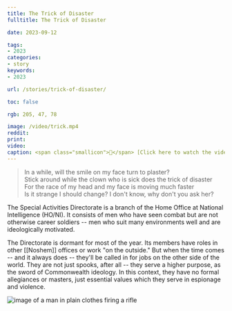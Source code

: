 ```yaml
---
title: The Trick of Disaster
fulltitle: The Trick of Disaster

date: 2023-09-12

tags:
- 2023
categories:
- story
keywords:
- 2023

url: /stories/trick-of-disaster/

toc: false

rgb: 205, 47, 78

image: /video/trick.mp4
reddit:
print:
video:
caption: <span class="smallicon">🎥</span> [Click here to watch the video with sound](/video/trick.mp4)
---
```

> In a while, will the smile on my face turn to plaster?<br>
Stick around while the clown who is sick does the trick of disaster<br>
For the race of my head and my face is moving much faster<br>
Is it strange I should change? I don't know, why don't you ask her?

The Special Activities Directorate is a branch of the Home Office at National Intelligence (HO/NI). It consists of men who have seen combat but are not otherwise career soldiers -- men who suit many environments well and are ideologically motivated.

The Directorate is dormant for most of the year. Its members have roles in other [[Noshem]] offices or work "on the outside." But when the time comes -- and it always does -- they'll be called in for jobs on the other side of the world. They are not just spooks, after all -- they serve a higher purpose, as the sword of Commonwealth ideology. In this context, they have no formal allegiances or masters, just essential values which they serve in espionage and violence.

![image of a man in plain clothes firing a rifle](/images/fullres/clown.jpg "Full image of an agent of the Special Activities Directorate during *Operation Sea of Reeds*.")